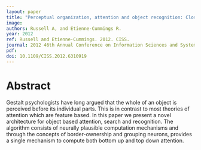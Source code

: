 ```yaml
---
layout: paper
title: "Perceptual organization, attention and object recognition: Closing the loop"
image:
authors: Russell A, and Etienne-Cummings R.
year: 2012
ref: Russell and Etienne-Cummings. 2012. CISS.
journal: 2012 46th Annual Conference on Information Sciences and Systems (CISS)
pdf:
doi: 10.1109/CISS.2012.6310919
---
```


# Abstract
Gestalt psychologists have long argued that the whole of an object is perceived before its individual parts. This is in contrast to most theories of attention which are feature based. In this paper we present a novel architecture for object based attention, search and recognition. The algorithm consists of neurally plausible computation mechanisms and through the concepts of border-ownership and grouping neurons, provides a single mechanism to compute both bottom up and top down attention.
